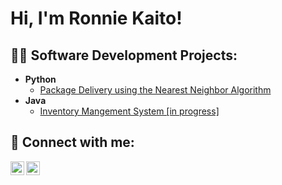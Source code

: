<h1>Hi, I'm Ronnie Kaito! <br/>

<h2>👨‍💻 Software Development Projects:</h2>

- <b>Python</b>
  - [Package Delivery using the Nearest Neighbor Algorithm](https://github.com/ronnieima/traveling-salesman)
- <b>Java</b>
  - [Inventory Mangement System [in progress]](https://github.com/ronnieima/inventory_management_system)


<h2> 🤳 Connect with me:</h2>

[<img align="left" alt="kaitoCodes | Twitter" width="22px" src="https://cdn.jsdelivr.net/npm/simple-icons@v3/icons/twitter.svg" />][twitter]
[<img align="left" alt="RonnieKaitoImagawa | LinkedIn" width="22px" src="https://cdn.jsdelivr.net/npm/simple-icons@v3/icons/linkedin.svg" />][linkedin]

[twitter]: https://twitter.com/kaitoCodes
[linkedin]: https://www.linkedin.com/in/ronnie-kaito-imagawa/

<!--
**joshmadakor1/joshmadakor1** is a ✨ _special_ ✨ repository because its `README.md` (this file) appears on your GitHub profile.

Here are some ideas to get you started:

- 🔭 I’m currently working on ...
- 🌱 I’m currently learning ...
- 👯 I’m looking to collaborate on ...
- 🤔 I’m looking for help with ...
- 💬 Ask me about ...
- 📫 How to reach me: ...
- 😄 Pronouns: ...
- ⚡ Fun fact: ...
-->
